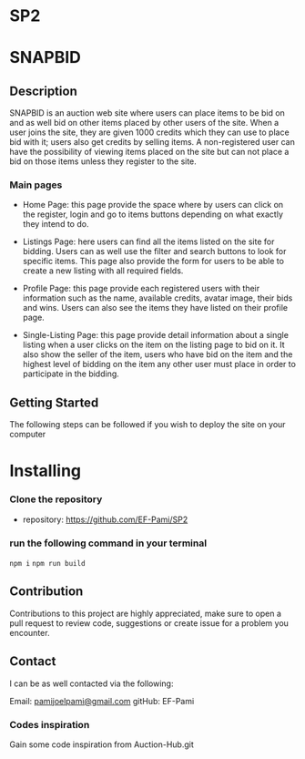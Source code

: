 # SP2

# SNAPBID

## Description

SNAPBID is an auction web site where users can place items to be bid on and as well bid on other items placed by other users of the site.
When a user joins the site, they are given 1000 credits which they can use to place bid with it; users also get credits by selling items.
A non-registered user can have the possibility of viewing items placed on the site but can not place a bid on those items unless they register to the site.

### Main pages 
- Home Page: this page provide the space where by users can click on the register, login and go to items buttons depending on what exactly they intend to do.

- Listings Page: here users can find all the items listed on the site for bidding. Users can as well use the filter and search buttons to look for specific items. This page also provide the form for users to be able to create a new listing with all required fields.

- Profile Page: this page provide each registered users with their information such as the name, available credits, avatar image, their bids and wins. Users can also see the items they have listed on their profile page.

- Single-Listing Page: this page provide detail information about a single listing when a user clicks on the item on the listing page to bid on it. It also show the seller of the item, users who have bid on the item and the highest level of bidding on the item any other user must place in order to participate in the bidding.

## Getting Started

The following steps can be followed if you wish to deploy the site on your computer

# Installing

### Clone the repository
- repository: https://github.com/EF-Pami/SP2

### run the following command in your terminal

```npm i```
```npm run build```


## Contribution
Contributions to this project are highly appreciated, make sure to open a pull request to review code, suggestions or create issue for a problem you encounter.

## Contact
I can be as well contacted via the following:

Email: pamijoelpami@gmail.com
gitHub: EF-Pami

### Codes inspiration
Gain some code inspiration from Auction-Hub.git

 
